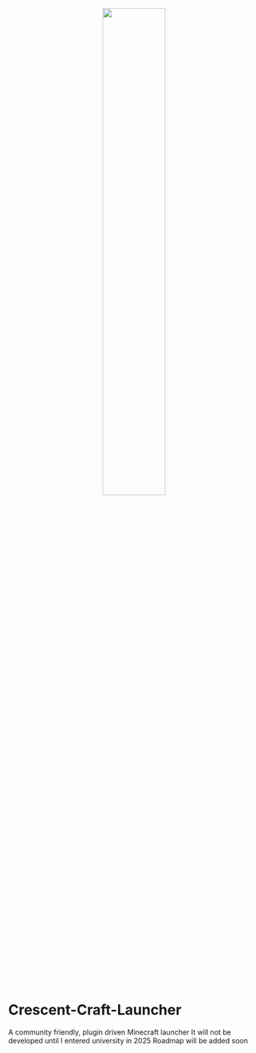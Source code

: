 <div align="center"><img src="https://raw.githubusercontent.com/wind-XF/Crescent-Craft-Launcher/main/media/banner.png" width=50%></div>

# Crescent-Craft-Launcher
A community friendly, plugin driven Minecraft launcher
It will not be developed until I entered university in 2025
Roadmap will be added soon
